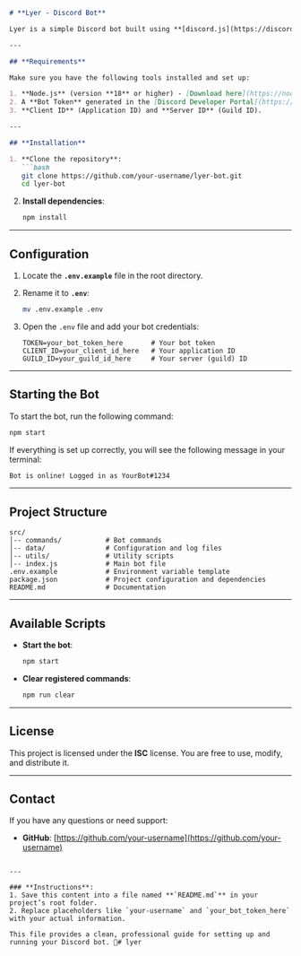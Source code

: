 
```markdown
# **Lyer - Discord Bot**

Lyer is a simple Discord bot built using **[discord.js](https://discord.js.org/)**. It offers essential features for server management and logging.

---

## **Requirements**

Make sure you have the following tools installed and set up:

1. **Node.js** (version **18** or higher) - [Download here](https://nodejs.org/).
2. A **Bot Token** generated in the [Discord Developer Portal](https://discord.com/developers/applications).
3. **Client ID** (Application ID) and **Server ID** (Guild ID).

---

## **Installation**

1. **Clone the repository**:
   ```bash
   git clone https://github.com/your-username/lyer-bot.git
   cd lyer-bot
   ```

2. **Install dependencies**:
   ```bash
   npm install
   ```

---

## **Configuration**

1. Locate the **`.env.example`** file in the root directory.
2. Rename it to **`.env`**:
   ```bash
   mv .env.example .env
   ```

3. Open the `.env` file and add your bot credentials:
   ```env
   TOKEN=your_bot_token_here       # Your bot token
   CLIENT_ID=your_client_id_here   # Your application ID
   GUILD_ID=your_guild_id_here     # Your server (guild) ID
   ```

---

## **Starting the Bot**

To start the bot, run the following command:

```bash
npm start
```

If everything is set up correctly, you will see the following message in your terminal:

```bash
Bot is online! Logged in as YourBot#1234
```

---

## **Project Structure**

```plaintext
src/
│-- commands/           # Bot commands
│-- data/               # Configuration and log files
│-- utils/              # Utility scripts
│-- index.js            # Main bot file
.env.example            # Environment variable template
package.json            # Project configuration and dependencies
README.md               # Documentation
```

---

## **Available Scripts**

- **Start the bot**:
   ```bash
   npm start
   ```

- **Clear registered commands**:
   ```bash
   npm run clear
   ```

---

## **License**

This project is licensed under the **ISC** license. You are free to use, modify, and distribute it.

---

## **Contact**

If you have any questions or need support:

- **GitHub**: [https://github.com/your-username](https://github.com/your-username)
```

---

### **Instructions**:
1. Save this content into a file named **`README.md`** in your project’s root folder.
2. Replace placeholders like `your-username` and `your_bot_token_here` with your actual information.

This file provides a clean, professional guide for setting up and running your Discord bot. 🚀# lyer
